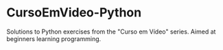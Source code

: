 # CursoEmVideo-Python
Solutions to Python exercises from the "Curso em Vídeo" series. Aimed at beginners learning programming.
